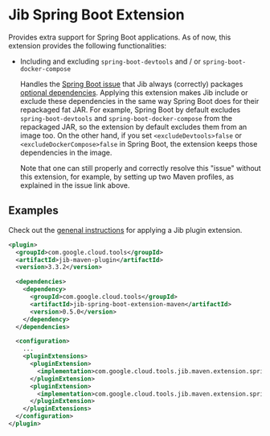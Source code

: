 # Jib Spring Boot Extension

Provides extra support for Spring Boot applications. As of now, this extension provides the following functionalities:

- Including and excluding `spring-boot-devtools` and / or `spring-boot-docker-compose`

   Handles the [Spring Boot issue](https://github.com/GoogleContainerTools/jib/issues/2336) that Jib always (correctly) packages [optional dependencies](https://docs.spring.io/spring-boot/docs/current/reference/html/using-spring-boot.html#using-boot-devtools). Applying this extension makes Jib include or exclude these dependencies in the same way Spring Boot does for their repackaged fat JAR. For example, Spring Boot by default excludes `spring-boot-devtools` and `spring-boot-docker-compose` from the repackaged JAR, so the extension by default excludes them from an image too. On the other hand, if you set `<excludeDevtools>false` or `<excludeDockerCompose>false` in Spring Boot, the extension keeps those dependencies in the image.

   Note that one can still properly and correctly resolve this "issue" without this extension, for example, by setting up two Maven profiles, as explained in the issue link above.

## Examples

Check out the [genenal instructions](../../README.md#using-jib-plugin-extensions) for applying a Jib plugin extension.

```xml
<plugin>
  <groupId>com.google.cloud.tools</groupId>
  <artifactId>jib-maven-plugin</artifactId>
  <version>3.3.2</version>

  <dependencies>
    <dependency>
      <groupId>com.google.cloud.tools</groupId>
      <artifactId>jib-spring-boot-extension-maven</artifactId>
      <version>0.5.0</version>
    </dependency>
  </dependencies>

  <configuration>
    ...
    <pluginExtensions>
      <pluginExtension>
        <implementation>com.google.cloud.tools.jib.maven.extension.springboot.JibSpringBootDevtoolsExtension</implementation>
      </pluginExtension>
      <pluginExtension>
        <implementation>com.google.cloud.tools.jib.maven.extension.springboot.JibSpringBootDockerComposeExtension</implementation>
      </pluginExtension>
    </pluginExtensions>
  </configuration>
</plugin>
```
